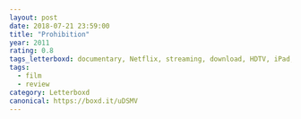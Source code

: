 ```yaml
---
layout: post 
date: 2018-07-21 23:59:00
title: "Prohibition"
year: 2011
rating: 0.8
tags_letterboxd: documentary, Netflix, streaming, download, HDTV, iPad, NYC, Philadelphia
tags:
  - film
  - review
category: Letterboxd
canonical: https://boxd.it/uDSMV
---
```

